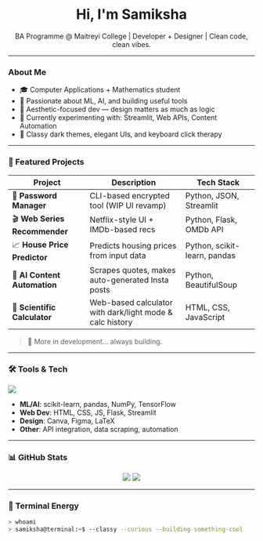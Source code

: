 <h1 align="center">Hi, I'm Samiksha</h1>
<p align="center">
  BA Programme @ Maitreyi College | Developer + Designer | Clean code, clean vibes.
</p>

---

###  About Me

- 🎓 Computer Applications + Mathematics student
- 🧠 Passionate about ML, AI, and building useful tools
- 🎨 Aesthetic-focused dev — design matters as much as logic
- 🧪 Currently experimenting with: Streamlit, Web APIs, Content Automation
- 🖤 Classy dark themes, elegant UIs, and keyboard click therapy

---

### 🚀 Featured Projects

| Project | Description | Tech Stack |
|--------|-------------|------------|
| 🔐 **Password Manager** | CLI-based encrypted tool (WIP UI revamp) | Python, JSON, Streamlit |
| 🎬 **Web Series Recommender** | Netflix-style UI + IMDb-based recs | Python, Flask, OMDb API |
| 📈 **House Price Predictor** | Predicts housing prices from input data | Python, scikit-learn, pandas |
| 🧠 **AI Content Automation** | Scrapes quotes, makes auto-generated Insta posts | Python, BeautifulSoup |
| 🧮 **Scientific Calculator** | Web-based calculator with dark/light mode & calc history | HTML, CSS, JavaScript |

> 🌱 More in development... always building.

---

### 🛠️ Tools & Tech

<p align="left">
  <img src="https://skillicons.dev/icons?i=python,html,css,js,java,figma,canva,vscode,github,latex" />
</p>

- **ML/AI**: scikit-learn, pandas, NumPy, TensorFlow  
- **Web Dev**: HTML, CSS, JS, Flask, Streamlit  
- **Design**: Canva, Figma, LaTeX  
- **Other**: API integration, data scraping, automation

---

### 📊 GitHub Stats

<p align="center">
  <img src="https://github-readme-stats.vercel.app/api?username=samiksha-chandel&show_icons=true&theme=tokyonight&hide_border=true" />
  <img src="https://github-readme-streak-stats.herokuapp.com/?user=samiksha-chandel&theme=tokyonight&hide_border=true" />
</p>

---

### 🧩 Terminal Energy

```bash
> whoami
> samiksha@terminal:~$ --classy --curious --building-something-cool
